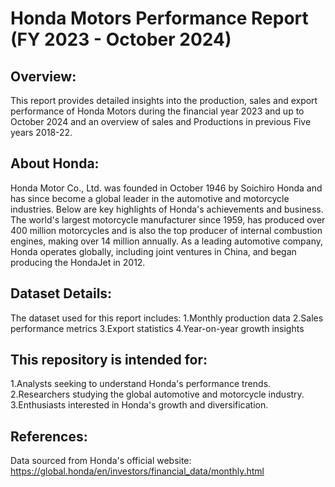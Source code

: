 # Honda Motors Performance Report (FY 2023 - October 2024)
## Overview:
This report provides detailed insights into the production, sales and export performance of Honda Motors during the financial year 2023 and up to October 2024 and an overview of sales and Productions in previous Five years 2018-22. 

## About Honda:
Honda Motor Co., Ltd. was founded in October 1946 by Soichiro Honda and has since become a global leader in the automotive and motorcycle industries. Below are key highlights of Honda's achievements and business. The world's largest motorcycle manufacturer since 1959, has produced over 400 million motorcycles and is also the top producer of internal combustion engines, making over 14 million annually. As a leading automotive company, Honda operates globally, including joint ventures in China, and began producing the HondaJet in 2012.

## Dataset Details:
The dataset used for this report includes:
1.Monthly production data
2.Sales performance metrics
3.Export statistics
4.Year-on-year growth insights

## This repository is intended for:
1.Analysts seeking to understand Honda's performance trends.
2.Researchers studying the global automotive and motorcycle industry.
3.Enthusiasts interested in Honda's growth and diversification.

## References:
Data sourced from Honda's official website: https://global.honda/en/investors/financial_data/monthly.html

